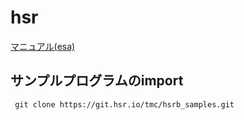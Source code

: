 # hsr

[マニュアル(esa)](https://demulab.esa.io/posts/235)
## サンプルプログラムのimport
```
 git clone https://git.hsr.io/tmc/hsrb_samples.git
```
